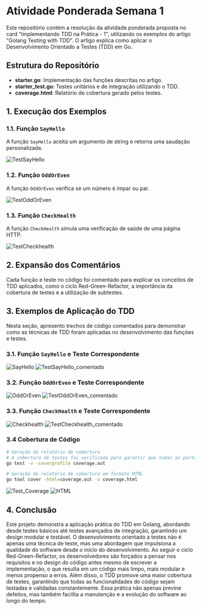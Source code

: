 # Atividade Ponderada Semana 1

Este repositório contém a resolução da atividade ponderada proposta no card "Implementando TDD na Prática - 1", utilizando os exemplos do artigo "Golang Testing with TDD". O artigo explica como aplicar o Desenvolvimento Orientado a Testes (TDD) em Go.

## Estrutura do Repositório

- **starter.go**: Implementação das funções descritas no artigo.
- **starter_test.go**: Testes unitários e de integração utilizando o TDD.
- **coverage.html**: Relatório de cobertura gerado pelos testes.

## 1. Execução dos Exemplos

### 1.1. Função `SayHello`

A função `SayHello` aceita um argumento de string e retorna uma saudação personalizada.

<img src="images/print_TestSayHello.png" alt="TestSayHello">

### 1.2. Função `OddOrEven`

A função `OddOrEven` verifica se um número é ímpar ou par.

<img src="images/print_TestOddOrEven.png" alt="TestOddOrEven">

### 1.3. Função `CheckHealth`

A função `CheckHealth` simula uma verificação de saúde de uma página HTTP.

<img src="images/print_TestCheckhealth.png" alt="TestCheckhealth">

## 2. Expansão dos Comentários

Cada função e teste no código foi comentado para explicar os conceitos de TDD aplicados, como o ciclo Red-Green-Refactor, a importância da cobertura de testes e a utilização de subtestes.


## 3. Exemplos de Aplicação do TDD

Nesta seção, apresento trechos de código comentados para demonstrar como as técnicas de TDD foram aplicadas no desenvolvimento das funções e testes.

### 3.1. Função `SayHello` e Teste Correspondente
<img src="images/print_SayHello.png" alt="SayHello">
<img src="images/print_TestSayHello_comentado.png" alt="TestSayHello_comentado">

### 3.2. Função `OddOrEven` e Teste Correspondente
<img src="images/print_OddOrEven.png" alt="OddOrEven">
<img src="images/print_TestOddOrEven_comentado.png" alt="TestOddOrEven_comentado">

### 3.3. Função `CheckHealth` e Teste Correspondente
<img src="images/print_Checkhealth.png" alt="Checkhealth">
<img src="images/print_TestCheckhealth_comentado.png" alt="TestCheckhealth_comentado">

### 3.4 Cobertura de Código
```bash
# Geração do relatório de cobertura
# A cobertura de testes foi verificada para garantir que todas as partes críticas do código estão sendo testadas.
go test -v -coverprofile coverage.out

# Geração do relatório de cobertura em formato HTML
go tool cover -html=coverage.out -o coverage.html
```

<img src="images/print_Test_Coverage.png" alt="Test_Coverage">
<img src="images/print_HTML.png" alt="HTML">

## 4. Conclusão
Este projeto demonstra a aplicação prática do TDD em Golang, abordando desde testes básicos até testes avançados de integração, garantindo um design modular e testável. O desenvolvimento orientado a testes não é apenas uma técnica de teste, mas uma abordagem que impulsiona a qualidade do software desde o início do desenvolvimento. Ao seguir o ciclo Red-Green-Refactor, os desenvolvedores são forçados a pensar nos requisitos e no design do código antes mesmo de escrever a implementação, o que resulta em um código mais limpo, mais modular e menos propenso a erros. Além disso, o TDD promove uma maior cobertura de testes, garantindo que todas as funcionalidades do código sejam testadas e validadas constantemente. Essa prática não apenas previne defeitos, mas também facilita a manutenção e a evolução do software ao longo do tempo.
